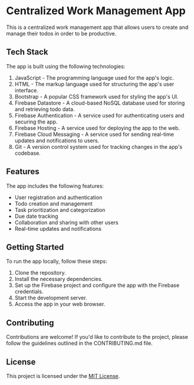 # Centralized Work Management App

This is a centralized work management app that allows users to create and manage their todos in order to be productive.

## Tech Stack

The app is built using the following technologies:

1. JavaScript - The programming language used for the app's logic.
2. HTML - The markup language used for structuring the app's user interface.
3. Bootstrap - A popular CSS framework used for styling the app's UI.
4. Firebase Datastore - A cloud-based NoSQL database used for storing and retrieving todo data.
5. Firebase Authentication - A service used for authenticating users and securing the app.
6. Firebase Hosting - A service used for deploying the app to the web.
7. Firebase Cloud Messaging - A service used for sending real-time updates and notifications to users.
8. Git - A version control system used for tracking changes in the app's codebase.

## Features

The app includes the following features:

- User registration and authentication
- Todo creation and management
- Task prioritization and categorization
- Due date tracking
- Collaboration and sharing with other users
- Real-time updates and notifications

## Getting Started

To run the app locally, follow these steps:

1. Clone the repository.
2. Install the necessary dependencies.
3. Set up the Firebase project and configure the app with the Firebase credentials.
4. Start the development server.
5. Access the app in your web browser.

## Contributing

Contributions are welcome! If you'd like to contribute to the project, please follow the guidelines outlined in the CONTRIBUTING.md file.

## License

This project is licensed under the [MIT License](LICENSE).